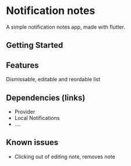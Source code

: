 # Notification notes

A simple notification notes app, made with flutter.

## Getting Started

## Features

Dismissable, editable and reordable list

## Dependencies (links)
* Provider
* Local Notifications
* ....

## Known issues
* Clicking out of editing note, removes note